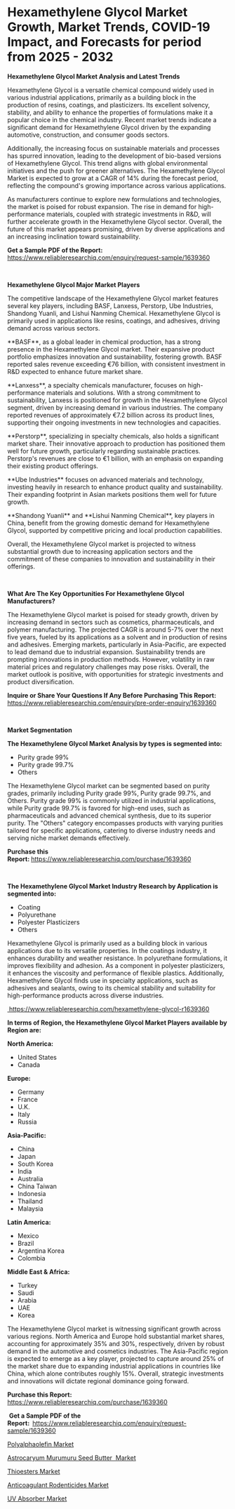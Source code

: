 <p><h1>Hexamethylene Glycol Market Growth, Market Trends, COVID-19 Impact, and Forecasts for period from 2025 - 2032</h1></p><p><strong>Hexamethylene Glycol Market Analysis and Latest Trends</strong></p>
<p><p>Hexamethylene Glycol is a versatile chemical compound widely used in various industrial applications, primarily as a building block in the production of resins, coatings, and plasticizers. Its excellent solvency, stability, and ability to enhance the properties of formulations make it a popular choice in the chemical industry. Recent market trends indicate a significant demand for Hexamethylene Glycol driven by the expanding automotive, construction, and consumer goods sectors. </p><p>Additionally, the increasing focus on sustainable materials and processes has spurred innovation, leading to the development of bio-based versions of Hexamethylene Glycol. This trend aligns with global environmental initiatives and the push for greener alternatives. The Hexamethylene Glycol Market is expected to grow at a CAGR of 14% during the forecast period, reflecting the compound's growing importance across various applications. </p><p>As manufacturers continue to explore new formulations and technologies, the market is poised for robust expansion. The rise in demand for high-performance materials, coupled with strategic investments in R&D, will further accelerate growth in the Hexamethylene Glycol sector. Overall, the future of this market appears promising, driven by diverse applications and an increasing inclination toward sustainability.</p></p>
<p><strong>Get a Sample PDF of the Report:&nbsp;</strong> <a href="https://www.reliableresearchiq.com/enquiry/request-sample/1639360?utm_campaign=1129&utm_medium=2&utm_source=Github&utm_content=ia&utm_term=02042025&utm_id=hexamethylene-glycol">https://www.reliableresearchiq.com/enquiry/request-sample/1639360</a></p>
<p>&nbsp;</p>
<p><strong>Hexamethylene Glycol Major Market Players</strong></p>
<p><p>The competitive landscape of the Hexamethylene Glycol market features several key players, including BASF, Lanxess, Perstorp, Ube Industries, Shandong Yuanli, and Lishui Nanming Chemical. Hexamethylene Glycol is primarily used in applications like resins, coatings, and adhesives, driving demand across various sectors.</p><p>**BASF**, as a global leader in chemical production, has a strong presence in the Hexamethylene Glycol market. Their expansive product portfolio emphasizes innovation and sustainability, fostering growth. BASF reported sales revenue exceeding €76 billion, with consistent investment in R&D expected to enhance future market share.</p><p>**Lanxess**, a specialty chemicals manufacturer, focuses on high-performance materials and solutions. With a strong commitment to sustainability, Lanxess is positioned for growth in the Hexamethylene Glycol segment, driven by increasing demand in various industries. The company reported revenues of approximately €7.2 billion across its product lines, supporting their ongoing investments in new technologies and capacities.</p><p>**Perstorp**, specializing in specialty chemicals, also holds a significant market share. Their innovative approach to production has positioned them well for future growth, particularly regarding sustainable practices. Perstorp's revenues are close to €1 billion, with an emphasis on expanding their existing product offerings.</p><p>**Ube Industries** focuses on advanced materials and technology, investing heavily in research to enhance product quality and sustainability. Their expanding footprint in Asian markets positions them well for future growth.</p><p>**Shandong Yuanli** and **Lishui Nanming Chemical**, key players in China, benefit from the growing domestic demand for Hexamethylene Glycol, supported by competitive pricing and local production capabilities.</p><p>Overall, the Hexamethylene Glycol market is projected to witness substantial growth due to increasing application sectors and the commitment of these companies to innovation and sustainability in their offerings.</p></p>
<p>&nbsp;</p>
<p><strong>What Are The Key Opportunities For Hexamethylene Glycol Manufacturers?</strong></p>
<p><p>The Hexamethylene Glycol market is poised for steady growth, driven by increasing demand in sectors such as cosmetics, pharmaceuticals, and polymer manufacturing. The projected CAGR is around 5-7% over the next five years, fueled by its applications as a solvent and in production of resins and adhesives. Emerging markets, particularly in Asia-Pacific, are expected to lead demand due to industrial expansion. Sustainability trends are prompting innovations in production methods. However, volatility in raw material prices and regulatory challenges may pose risks. Overall, the market outlook is positive, with opportunities for strategic investments and product diversification.</p></p>
<p><strong>Inquire or Share Your Questions If Any Before Purchasing This Report:</strong> <a href="https://www.reliableresearchiq.com/enquiry/pre-order-enquiry/1639360?utm_campaign=1129&utm_medium=2&utm_source=Github&utm_content=ia&utm_term=02042025&utm_id=hexamethylene-glycol">https://www.reliableresearchiq.com/enquiry/pre-order-enquiry/1639360</a></p>
<p>&nbsp;</p>
<p><strong>Market Segmentation</strong></p>
<p><strong>The Hexamethylene Glycol Market Analysis by types is segmented into:</strong></p>
<p><ul><li>Purity grade 99%</li><li>Purity grade 99.7%</li><li>Others</li></ul></p>
<p><p>The Hexamethylene Glycol market can be segmented based on purity grades, primarily including Purity grade 99%, Purity grade 99.7%, and Others. Purity grade 99% is commonly utilized in industrial applications, while Purity grade 99.7% is favored for high-end uses, such as pharmaceuticals and advanced chemical synthesis, due to its superior purity. The "Others" category encompasses products with varying purities tailored for specific applications, catering to diverse industry needs and serving niche market demands effectively.</p></p>
<p><strong>Purchase this Report:&nbsp;</strong><a href="https://www.reliableresearchiq.com/purchase/1639360?utm_campaign=1129&utm_medium=2&utm_source=Github&utm_content=ia&utm_term=02042025&utm_id=hexamethylene-glycol">https://www.reliableresearchiq.com/purchase/1639360</a></p>
<p>&nbsp;</p>
<p><strong>The Hexamethylene Glycol Market Industry Research by Application is segmented into:</strong></p>
<p><ul><li>Coating</li><li>Polyurethane</li><li>Polyester Plasticizers</li><li>Others</li></ul></p>
<p><p>Hexamethylene Glycol is primarily used as a building block in various applications due to its versatile properties. In the coatings industry, it enhances durability and weather resistance. In polyurethane formulations, it improves flexibility and adhesion. As a component in polyester plasticizers, it enhances the viscosity and performance of flexible plastics. Additionally, Hexamethylene Glycol finds use in specialty applications, such as adhesives and sealants, owing to its chemical stability and suitability for high-performance products across diverse industries.</p></p>
<p><a href="https://www.reliableresearchiq.com/hexamethylene-glycol-r1639360?utm_campaign=1129&utm_medium=2&utm_source=Github&utm_content=ia&utm_term=02042025&utm_id=hexamethylene-glycol">&nbsp;https://www.reliableresearchiq.com/hexamethylene-glycol-r1639360</a></p>
<p><strong>In terms of Region, the Hexamethylene Glycol Market Players available by Region are:</strong></p>
<p>
    <p> <strong> North America: </strong>
        <ul>
            <li>United States</li>
            <li>Canada</li>
        </ul>
        </p> 
    <p> <strong> Europe: </strong>
        <ul>
            <li>Germany</li>
            <li>France</li>
            <li>U.K.</li>
            <li>Italy</li>
            <li>Russia</li>
        </ul>
        </p> 
    <p> <strong> Asia-Pacific: </strong>
        <ul>
            <li>China</li>
            <li>Japan</li>
            <li>South Korea</li>
            <li>India</li>
            <li>Australia</li>
            <li>China Taiwan</li>
            <li>Indonesia</li>
            <li>Thailand</li>
            <li>Malaysia</li>
        </ul>
        </p> 
    <p> <strong> Latin America: </strong>
        <ul>
            <li>Mexico</li>
            <li>Brazil</li>
            <li>Argentina Korea</li>
            <li>Colombia</li>
        </ul>
        </p> 
    <p> <strong> Middle East & Africa: </strong>
        <ul>
            <li>Turkey</li>
            <li>Saudi</li>
            <li>Arabia</li>
            <li>UAE</li>
            <li>Korea</li>
        </ul>
    </p>
    </p>
<p><p>The Hexamethylene Glycol market is witnessing significant growth across various regions. North America and Europe hold substantial market shares, accounting for approximately 35% and 30%, respectively, driven by robust demand in the automotive and cosmetics industries. The Asia-Pacific region is expected to emerge as a key player, projected to capture around 25% of the market share due to expanding industrial applications in countries like China, which alone contributes roughly 15%. Overall, strategic investments and innovations will dictate regional dominance going forward.</p></p>
<p><strong>Purchase this Report: </strong><a href="https://www.reliableresearchiq.com/purchase/1639360?utm_campaign=1129&utm_medium=2&utm_source=Github&utm_content=ia&utm_term=02042025&utm_id=hexamethylene-glycol">https://www.reliableresearchiq.com/purchase/1639360</a></p>
<p>&nbsp;<strong>Get a Sample PDF of the Report:&nbsp;&nbsp;</strong><a href="https://www.reliableresearchiq.com/enquiry/request-sample/1639360?utm_campaign=1129&utm_medium=2&utm_source=Github&utm_content=ia&utm_term=02042025&utm_id=hexamethylene-glycol">https://www.reliableresearchiq.com/enquiry/request-sample/1639360</a></p>
<p><strong></strong></p>
<p><p><a href="https://github.com/trenkkwasek84/Market-Research-Report-List-1/blob/main/polyalphaolefin-market.md?utm_campaign=1129&utm_medium=2&utm_source=Github&utm_content=ia&utm_term=02042025&utm_id=hexamethylene-glycol">Polyalphaolefin Market</a></p><p><a href="https://github.com/snapetylerho/Market-Research-Report-List-1/blob/main/astrocaryum-murumuru-seed-butter-market.md?utm_campaign=1129&utm_medium=2&utm_source=Github&utm_content=ia&utm_term=02042025&utm_id=hexamethylene-glycol">Astrocaryum Murumuru Seed Butter  Market</a></p><p><a href="https://github.com/brinnoifon/Market-Research-Report-List-1/blob/main/thioesters-market.md?utm_campaign=1129&utm_medium=2&utm_source=Github&utm_content=ia&utm_term=02042025&utm_id=hexamethylene-glycol">Thioesters Market</a></p><p><a href="https://github.com/sulvantomppa/Market-Research-Report-List-1/blob/main/anticoagulant-rodenticides-market.md?utm_campaign=1129&utm_medium=2&utm_source=Github&utm_content=ia&utm_term=02042025&utm_id=hexamethylene-glycol">Anticoagulant Rodenticides Market</a></p><p><a href="https://github.com/iwanesucices/Market-Research-Report-List-1/blob/main/uv-absorber-market.md?utm_campaign=1129&utm_medium=2&utm_source=Github&utm_content=ia&utm_term=02042025&utm_id=hexamethylene-glycol">UV Absorber Market</a></p></p>